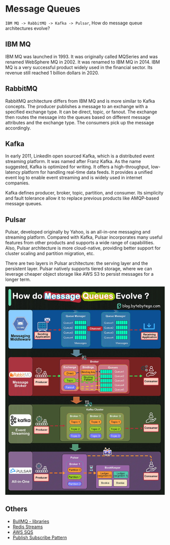 # Message Queues

`IBM MQ -> RabbitMQ -> Kafka -> Pulsar`, How do message queue architectures evolve?

## IBM MQ

IBM MQ was launched in 1993. It was originally called MQSeries and was renamed WebSphere MQ in 2002. It was renamed to IBM MQ in 2014. IBM MQ is a very successful product widely used in the financial sector. Its revenue still reached 1 billion dollars in 2020.

## RabbitMQ

RabbitMQ architecture differs from IBM MQ and is more similar to Kafka concepts. The producer publishes a message to an exchange with a specified exchange type. It can be direct, topic, or fanout. The exchange then routes the message into the queues based on different message attributes and the exchange type. The consumers pick up the message accordingly.

## Kafka

In early 2011, LinkedIn open sourced Kafka, which is a distributed event streaming platform. It was named after Franz Kafka. As the name suggested, Kafka is optimized for writing. It offers a high-throughput, low-latency platform for handling real-time data feeds. It provides a unified event log to enable event streaming and is widely used in internet companies.

Kafka defines producer, broker, topic, partition, and consumer. Its simplicity and fault tolerance allow it to replace previous products like AMQP-based message queues.

## Pulsar

Pulsar, developed originally by Yahoo, is an all-in-one messaging and streaming platform. Compared with Kafka, Pulsar incorporates many useful features from other products and supports a wide range of capabilities. Also, Pulsar architecture is more cloud-native, providing better support for cluster scaling and partition migration, etc.

There are two layers in Pulsar architecture: the serving layer and the persistent layer. Pulsar natively supports tiered storage, where we can leverage cheaper object storage like AWS S3 to persist messages for a longer term.

![message-queues](../../media/Pasted%20image%2020231225102216.png)

## Others

- [BullMQ - libraries](frontend/others/nodejs/libraries.md)
- [Redis Streams](databases/nosql-databases/redis/redis-streams-pubsub.md)
- [AWS SQS](cloud/aws/aws-sqs.md)
- [Publish Subscribe Pattern](networking/mqtt/publish-subscribe-pattern.md)
